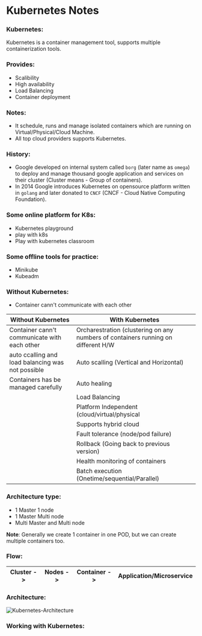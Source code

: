 # Kubernetes Notes

### Kubernetes:
Kubernetes is a container management tool, supports multiple containerization tools.

### Provides:
- Scalibility
- High availability
- Load Balancing
- Container deployment

### Notes:
- It schedule, runs and manage isolated containers which are running on Virtual/Physical/Cloud Machine.
- All top cloud providers supports Kubernetes.

### History:
- Google developed on internal system called `borg` (later name as `omega`) to deploy and manage thousand google application and services on their cluster (Cluster means - Group of containers).
- In 2014 Google introduces Kubernetes on opensource platform written in `golang` and later donated to `CNCF` (CNCF - Cloud Native Computing Foundation).

### Some online platform for K8s:
- Kubernetes playground
- play with k8s
- Play with kubernetes classroom

### Some offline tools for practice:
- Minikube
- Kubeadm

### Without Kubernetes:
- Container cann't communicate with each other

| Without Kubernetes | With Kubernetes |
| --- | --- |
| Container cann't communicate with each other | Orcharestration (clustering on any numbers of containers running on different H/W |
| auto ccalling and load balancing was not possible | Auto scalling (Vertical and Horizontal) |
| Containers has be managed carefully| Auto healing |
| | Load Balancing |
| | Platform Independent (cloud/virtual/physical |
| | Supports hybrid cloud |
| | Fault tolerance (node/pod failure) |
| | Rollback (Going back to previous version) |
| | Health monitoring of containers |
| | Batch execution (Onetime/sequential/Parallel) |

### Architecture type:
- 1 Master 1 node
- 1 Master Multi node
- Multi Master and Multi node

**Note**: Generally we create 1 container in one POD, but we can create multiple containers too.

### Flow:
| Cluster ->| Nodes ->| Container -> | Application/Microservice|
| --- | --- | --- | ---|

### Architecture:

![Kubernetes-Architecture](https://github.com/chandankumar994/DevOps-Mastery/assets/15160387/66f53144-3d35-41ee-8709-db15184741a0)


### Working with Kubernetes:

